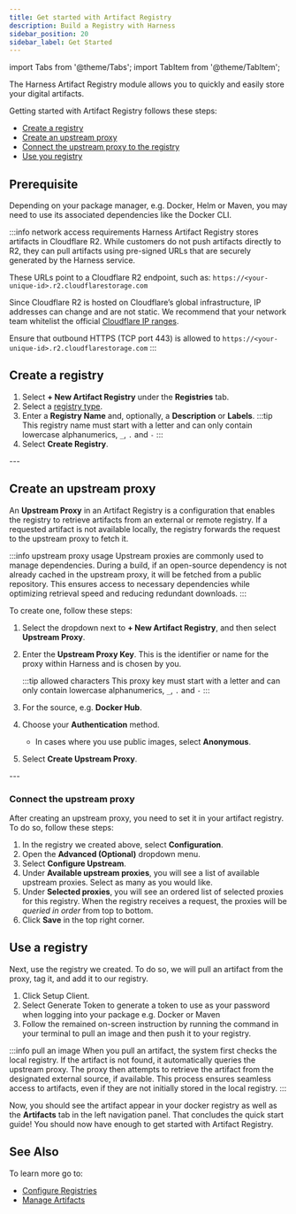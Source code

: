 ```yaml
---
title: Get started with Artifact Registry
description: Build a Registry with Harness
sidebar_position: 20
sidebar_label: Get Started
---
```


import Tabs from '@theme/Tabs';
import TabItem from '@theme/TabItem';

The Harness Artifact Registry module allows you to quickly and easily store your digital artifacts. 

Getting started with Artifact Registry follows these steps:
- [Create a registry](/docs/artifact-registry/get-started/quickstart#create-a-registry)
- [Create an upstream proxy](/docs/artifact-registry/get-started/quickstart#create-an-upstream-proxy)
- [Connect the upstream proxy to the registry](/docs/artifact-registry/get-started/quickstart#connect-the-upstream-proxy)
- [Use you registry](/docs/artifact-registry/get-started/quickstart#use-a-registry)

## Prerequisite
Depending on your package manager, e.g. Docker, Helm or Maven, you may need to use its associated dependencies like the Docker CLI. 

:::info network access requirements
Harness Artifact Registry stores artifacts in Cloudflare R2. While customers do not push artifacts directly to R2, they can pull artifacts using pre-signed URLs that are securely generated by the Harness service.

These URLs point to a Cloudflare R2 endpoint, such as: `https://<your-unique-id>.r2.cloudflarestorage.com`

Since Cloudflare R2 is hosted on Cloudflare’s global infrastructure, IP addresses can change and are not static. We recommend that your network team whitelist the official [Cloudflare IP ranges](https://www.cloudflare.com/ips/).

Ensure that outbound HTTPS (TCP port 443) is allowed to `https://<your-unique-id>.r2.cloudflarestorage.com`
:::

## Create a registry
<Tabs>
<TabItem value="Interactive guide">
<DocVideo src="https://app.tango.us/app/embed/e3650c96-80e9-414d-aba1-64cb0d4db24d" title="Create an Artifact Registry" />
</TabItem>
<TabItem value="Step-by-step">

1. Select **+ New Artifact Registry** under the **Registries** tab. 
2. Select a [registry type](/docs/artifact-registry/whats-supported#supported-registry-types).
3. Enter a **Registry Name** and, optionally, a **Description** or **Labels**.
    :::tip
    This registry name must start with a letter and can only contain lowercase alphanumerics, `_`, `.` and `-`
    :::
4. Select **Create Registry**.
</TabItem>
</Tabs>
---

## Create an upstream proxy
An **Upstream Proxy** in an Artifact Registry is a configuration that enables the registry to retrieve artifacts from an external or remote registry. If a requested artifact is not available locally, the registry forwards the request to the upstream proxy to fetch it. 

:::info upstream proxy usage
Upstream proxies are commonly used to manage dependencies. During a build, if an open-source dependency is not already cached in the upstream proxy, it will be fetched from a public repository. This ensures access to necessary dependencies while optimizing retrieval speed and reducing redundant downloads.
:::

To create one, follow these steps: 
<Tabs>
<TabItem value="Interactive guide">
<DocVideo src="https://app.tango.us/app/embed/4d59383b-7b7d-4355-acb7-1eed4ca657f0" title="Create an Upstream Proxy in Harness Artifact Registry" />
</TabItem>
<TabItem value="Step-by-step">

1. Select the dropdown next to **+ New Artifact Registry**, and then select **Upstream Proxy**.
2. Enter the **Upstream Proxy Key**. This is the identifier or name for the proxy within Harness and is chosen by you. 
   
   :::tip allowed characters
    This proxy key must start with a letter and can only contain lowercase alphanumerics, `_`, `.` and `-`
   :::

3. For the source, e.g. **Docker Hub**.
4. Choose your **Authentication** method. 
    - In cases where you use public images, select **Anonymous**.
5. Select **Create Upstream Proxy**.
</TabItem>
</Tabs>
---

### Connect the upstream proxy
After creating an upstream proxy, you need to set it in your artifact registry. To do so, follow these steps:

<Tabs>
<TabItem value="Interactive guide">
<DocVideo src="https://app.tango.us/app/embed/4294875b-384e-4558-839c-3f96c225a928" title="Configuring Upstream in Harness Workspaces" />
</TabItem>
<TabItem value="Step-by-step">

1. In the registry we created above, select **Configuration**.
2. Open the **Advanced (Optional)** dropdown menu. 
3. Select **Configure Upstream**.
4. Under **Available upstream proxies**, you will see a list of available upstream proxies. Select as many as you would like. 
5. Under **Selected proxies**, you will see an ordered list of selected proxies for this registry. When the registry receives a request, the proxies will be *queried in order* from top to bottom.
6. Click **Save** in the top right corner. 
</TabItem>
</Tabs>

## Use a registry
Next, use the registry we created. To do so, we will pull an artifact from the proxy, tag it, and add it to our registry. 

<Tabs>
<TabItem value="Interactive guide">
<DocVideo src="https://app.tango.us/app/embed/a6085408-4187-4d5d-90cd-08e4a2ee193d" title="Use an Artifact Registry" />
</TabItem>
<TabItem value="Step-by-step">

1. Click Setup Client.
2. Select Generate Token to generate a token to use as your password when logging into your package e.g. Docker or Maven
3. Follow the remained on-screen instruction by running the command in your terminal to pull an image and then push it to your registry.
</TabItem>
</Tabs>

:::info pull an image
When you pull an artifact, the system first checks the local registry. If the artifact is not found, it automatically queries the upstream proxy. The proxy then attempts to retrieve the artifact from the designated external source, if available. This process ensures seamless access to artifacts, even if they are not initially stored in the local registry.
:::

Now, you should see the artifact appear in your docker registry as well as the **Artifacts** tab in the left navigation panel.
That concludes the quick start guide! You should now have enough to get started with Artifact Registry. 

## See Also
To learn more go to:

- [Configure Registries](/docs/artifact-registry/manage-registries/configure-registry)
- [Manage Artifacts](/docs/artifact-registry/manage-artifacts/artifact-management)